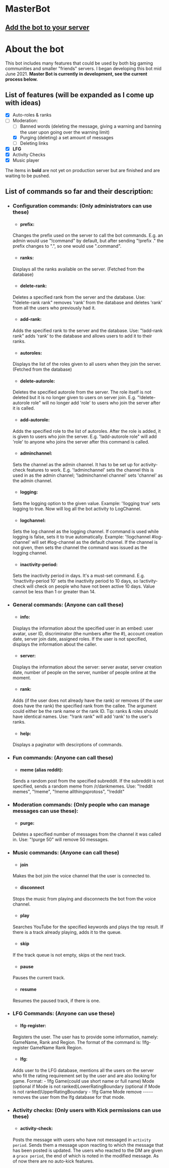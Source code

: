 # MasterBot
## **[Add the bot to your server](https://discord.com/api/oauth2/authorize?client_id=855773619174768641&permissions=8&scope=bot)**
# About the bot
This bot includes many features that could be used by both big gaming communities and smaller "friends" servers. I began developing this bot mid June 2021.
**Master Bot is currently in development, see the current process below.**

## List of features (will be expanded as I come up with ideas)
- [x] Auto-roles & ranks
- [ ] Moderation:
    - [ ] Banned words (deleting the message, giving a warning and banning the user upon going over the warning limit)
    - [x] Purging (deleting) a set amount of messages 
    - [ ] Deleting links
- [x] **LFG**
- [x] Activity Checks
- [x] Music player

The items in **bold** are not yet on production server but are finished and are waiting to be pushed.
## List of commands so far and their description:
* ### Configuration commands: (Only administrators can use these)
    * #### prefix:
    Changes the prefix used on the server to call the bot commands. E.g. an admin would use "!command" by default, but after sending "!prefix ." the prefix changes to ".", so one would use ".command".

    * #### ranks:
    Displays all the ranks available on the server. (Fetched from the database)
    * #### delete-rank:
    Deletes a specified rank from the server and the database. Use: "!delete-rank rank" removes 'rank' from the database and deletes 'rank' from all the users who previously had it.
    * #### add-rank:
    Adds the specified rank to the server and the database. Use: "!add-rank rank" adds 'rank' to the database and allows users to add it to their ranks.
    * #### autoroles:
    Displays the list of the roles given to all users when they join the server. (Fetched from the database)
    * #### delete-autorole:
    Deletes the specified autorole from the server. The role itself is not deleted but it is no longer given to users on server join. E.g. "!delete-autorole role"  will no longer add 'role' to users who join the server after it is called.
    * #### add-autorole:
    Adds the specified role to the list of autoroles. After the role is added, it is given to users who join the server. E.g. '!add-autorole role" will add 'role' to anyone who joins the server after this command is called.
    * #### adminchannel:
    Sets the channel as the admin channel. It has to be set up for activity-check features to work. E.g. '!adminchannel' sets the channel this is used in as the admin channel; '!adminchannel channel' sets 'channel' as the admin channel.

    * #### logging:
    Sets the logging option to the given value. Example: '!logging true' sets logging to true. Now will log all the bot activity to LogChannel.
    * #### logchannel:
    Sets the log channel as the logging channel. If command is used while logging is false, sets it to true automatically. Example: '!logchannel #log-channel' will set #log-channel as the default channel. If the channel is not given, then sets the channel the command was issued as the logging channel.  
    * #### inactivity-period:
    Sets the inactivity period in days. It's a must-set command. E.g. '!inactivity-period 10' sets the inactivity period to 10 days, so !activity-check will check on people who have not been active 10 days. Value cannot be less than 1 or greater than 14.

* ### General commands: (Anyone can call these)
    * #### info:
    Displays the information about the specified user in an embed: user avatar, user ID, discriminator (the numbers after the #), account creation date, server join date, assigned roles. If the user is not specified, displays the information about the caller.

    * #### server:
    Displays the information about the server: server avatar, server creation date, number of people on the server, number of people online at the moment.

    * #### rank:
    Adds (if the user does not already have the rank) or removes (if the user does have the rank) the specified rank from the callee. The argument could either be the rank name or the rank ID. Tip: ranks & roles should have identical names. Use: "!rank rank" will add 'rank' to the user's ranks.
    * #### help:
    Displays a paginator with descirptions of commands.

* ### Fun commands: (Anyone can call these)
    * #### meme (alias reddit):
    Sends a random post from the specified subreddit. If the subreddit is not specified, sends a random meme from /r/dankmemes. Use: "!reddit memes", "!meme", "!meme allthingsprotoss", "!reddit"

* ### Moderation commands: (Only people who can manage messages can use these):
    * #### purge:
    Deletes a specified number of messages from the channel it was called in. Use: "!purge 50" will remove 50 messages.

* ### Music commands: (Anyone can call these)
    * #### join
    Makes the bot join the voice channel that the user is connected to.
    * #### disconnect
    Stops the music from playing and disconnects the bot from the voice channel.
    * #### play
    Searches YouTube for the specified keywords and plays the top result. If there is a track already playing, adds it to the queue.
    * #### skip
    If the track queue is not empty, skips ot the next track.
    * #### pause
    Pauses the current track.
    * #### resume
    Resumes the paused track, if there is one.

* ### LFG Commands: (Anyone can use these)
    * #### lfg-register:
    Registers the user. The user has to provide some information, namely: GameName, Rank and Region. The format of the command is: !lfg-register GameName Rank Region.

    * #### lfg:
    Adds user to the LFG database, mentions all the users on the server who fit the rating requirement set by the user and are also looking for game. Format:
        - !lfg Game(could use short name or full name) Mode (optional if Mode is not ranked)LowerRatingBoundary (optional if Mode is not ranked)UpperRatingBoundary
        - !lfg Game Mode remove ----- removes the user from the lfg database for that mode. 

* ### Activity checks: (Only users with Kick permissions can use these)
    * #### activity-check:
    Posts the message with users who have not messaged in `activity period`. Sends them a message upon reacting to which the message that has been posted is updated. The users who reacted to the DM are given a `grace period`, the end of which is noted in the modified message. As of now there are no auto-kick features. 